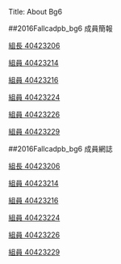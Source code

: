 Title: About Bg6

##2016Fallcadpb_bg6 成員簡報
<p><a href="https://40423206.github.io/2016fallcadp_hw">組長 40423206</a></p>
<p><a href="https://40423214.github.io/2016fallcadp_hw">組員 40423214</a></p>
<p><a href="https://40423216.github.io/2016fallcadp_hw">組員 40423216</a></p>
<p><a href="https://40423224.github.io/2016fallcadp_hw">組員 40423224</a></p>
<p><a href="https://40423226.github.io/2016fallcadp_hw">組員 40423226</a></p>
<p><a href="https://40423229.github.io/2016fallcadp_hw">組員 40423229</a></p>

##2016Fallcadpb_bg6 成員網誌

<p><a href="https://40423206.github.io/2016fallcadp_hw/blog/">組長 40423206</a></p>
<p><a href="https://40423214.github.io/2016fallcadp_hw/blog/">組員 40423214</a></p>
<p><a href="https://40423216.github.io/2016fallcadp_hw/blog/">組員 40423216</a></p>
<p><a href="https://40423224.github.io/2016fallcadp_hw/blog/">組員 40423224</a></p>
<p><a href="https://40423226.github.io/2016fallcadp_hw/blog/">組員 40423226</a></p>
<p><a href="https://40423229.github.io/2016fallcadp_hw/blog/">組員 40423229</a></p>






